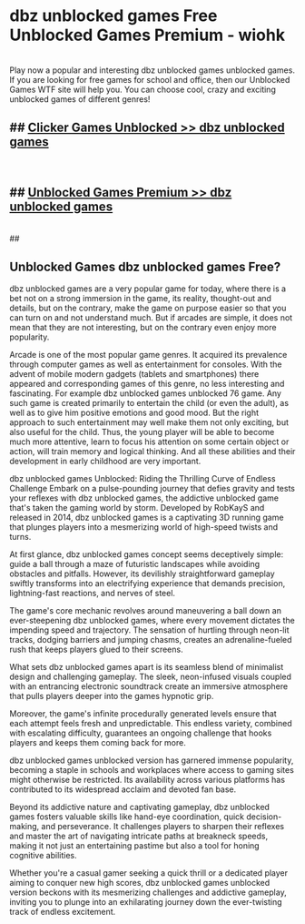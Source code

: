 # dbz unblocked games  Free Unblocked Games Premium - wiohk <br>
<br>
Play now a popular and interesting dbz unblocked games unblocked games. If you are looking for free games for school and office, then our Unblocked Games WTF site will help you. You can choose cool, crazy and exciting unblocked games of different genres!


## ##  [Clicker Games Unblocked >> dbz unblocked games](http://freeplayer.one?title=dbz_unblocked_games&ref=UGames)
  <br>

##  ## [Unblocked Games Premium >> dbz unblocked games](http://freeplayer.one?title=dbz_unblocked_games&ref=UGames)
  <br>
  ##



## Unblocked Games dbz unblocked games Free?

dbz unblocked games are a very popular game for today, where there is a bet not on a strong immersion in the game, its reality, thought-out and details, but on the contrary, make the game on purpose easier so that you can turn on and not understand much. But if arcades are simple, it does not mean that they are not interesting, but on the contrary even enjoy more popularity.

Arcade is one of the most popular game genres. It acquired its prevalence through computer games as well as entertainment for consoles. With the advent of mobile modern gadgets (tablets and smartphones) there appeared and corresponding games of this genre, no less interesting and fascinating. For example dbz unblocked games unblocked 76 game. Any such game is created primarily to entertain the child (or even the adult), as well as to give him positive emotions and good mood. But the right approach to such entertainment may well make them not only exciting, but also useful for the child. Thus, the young player will be able to become much more attentive, learn to focus his attention on some certain object or action, will train memory and logical thinking. And all these abilities and their development in early childhood are very important.

dbz unblocked games Unblocked: Riding the Thrilling Curve of Endless Challenge
Embark on a pulse-pounding journey that defies gravity and tests your reflexes with dbz unblocked games, the addictive unblocked game that's taken the gaming world by storm. Developed by RobKayS and released in 2014, dbz unblocked games is a captivating 3D running game that plunges players into a mesmerizing world of high-speed twists and turns.

At first glance, dbz unblocked games concept seems deceptively simple: guide a ball through a maze of futuristic landscapes while avoiding obstacles and pitfalls. However, its devilishly straightforward gameplay swiftly transforms into an electrifying experience that demands precision, lightning-fast reactions, and nerves of steel.

The game's core mechanic revolves around maneuvering a ball down an ever-steepening dbz unblocked games, where every movement dictates the impending speed and trajectory. The sensation of hurtling through neon-lit tracks, dodging barriers and jumping chasms, creates an adrenaline-fueled rush that keeps players glued to their screens.

What sets dbz unblocked games apart is its seamless blend of minimalist design and challenging gameplay. The sleek, neon-infused visuals coupled with an entrancing electronic soundtrack create an immersive atmosphere that pulls players deeper into the games hypnotic grip.

Moreover, the game's infinite procedurally generated levels ensure that each attempt feels fresh and unpredictable. This endless variety, combined with escalating difficulty, guarantees an ongoing challenge that hooks players and keeps them coming back for more.

dbz unblocked games unblocked version has garnered immense popularity, becoming a staple in schools and workplaces where access to gaming sites might otherwise be restricted. Its availability across various platforms has contributed to its widespread acclaim and devoted fan base.

Beyond its addictive nature and captivating gameplay, dbz unblocked games fosters valuable skills like hand-eye coordination, quick decision-making, and perseverance. It challenges players to sharpen their reflexes and master the art of navigating intricate paths at breakneck speeds, making it not just an entertaining pastime but also a tool for honing cognitive abilities.

Whether you're a casual gamer seeking a quick thrill or a dedicated player aiming to conquer new high scores, dbz unblocked games unblocked version beckons with its mesmerizing challenges and addictive gameplay, inviting you to plunge into an exhilarating journey down the ever-twisting track of endless excitement.